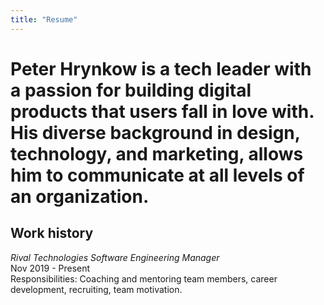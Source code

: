 ```yaml
---
title: "Resume"
---
```


# Peter Hrynkow is a tech leader with a passion for building digital products that users fall in love with. His diverse background in design, technology, and marketing, allows him to communicate at all levels of an organization.

## Work history 

*Rival Technologies*
_Software Engineering Manager_<br>
Nov 2019 - Present<br>
Responsibilities: Coaching and mentoring team members, career development, recruiting, team motivation.
